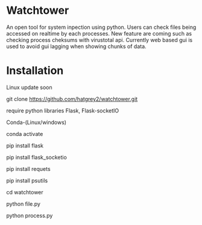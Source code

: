 # Watchtower
An open tool for system inpection using python. Users can check files being accessed on realtime by each processes. New feature are coming such as checking process cheksums with virustotal api.
Currently web based gui is used to avoid gui lagging when showing chunks of data.


# Installation
Linux update soon

git clone https://github.com/hatgrey2/watchtower.git

require python libraries Flask, Flask-socketIO

Conda-(Linux/windows)

conda activate

pip install flask

pip install flask_socketio

pip install requets

pip install psutils

cd watchtower

python file.py

python process.py

<In development>
